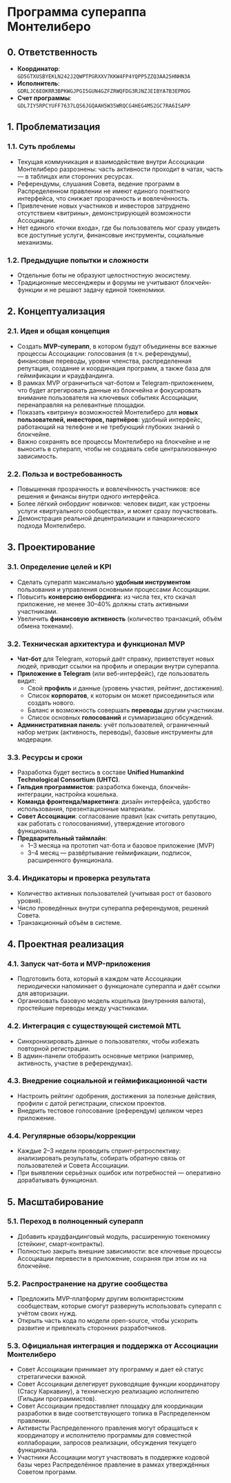 # Программа супераппа Монтелиберо

## 0. Ответственность

- **Координатор**: `GD5GTXUSBYEKLN242J2QWPTPGRXXV7KKW4FP4YQPP5ZZQ3AA25HNHN3A`
- **Исполнитель**: `GDRLJC6EOKRR3BPKWGJPGI5GUN4GZFZRWQFDG3RJNZJEIBYA7B3EPROG`
- **Счет программы**: `GDL7IY5RPCYUFF7637LQS6JGQAAH5W35WRQCG4HEG4MS2GC7RA6ISAPP`

## 1. Проблематизация

### 1.1. Суть проблемы

- Текущая коммуникация и взаимодействие внутри Ассоциации Монтелиберо разрознены: часть активности проходит в чатах, часть — в таблицах или сторонних ресурсах.
- Референдумы, слушания Совета, ведение программ в Распределенном правлении не имеют единого понятного интерфейса, что снижает прозрачность и вовлечённость.
- Привлечение новых участников и инвесторов затруднено отсутствием «витрины», демонстрирующей возможности Ассоциации.
- Нет единого «точки входа», где бы пользователь мог сразу увидеть все доступные услуги, финансовые инструменты, социальные механизмы.

### 1.2. Предыдущие попытки и сложности

- Отдельные боты не образуют целостностную экосистему.
- Традиционные мессенджеры и форумы не учитывают блокчейн-функции и не решают задачу единой токеномики.

## 2. Концептуализация

### 2.1. Идея и общая концепция

- Создать **MVP-суперапп**, в котором будут объединены все важные процессы Ассоциации: голосования (в т.ч. референдумы), финансовые переводы, уровни членства, распределенная репутация, создание и координация программ, а также база для геймификации и краудфандинга.
- В рамках MVP ограничиться чат-ботом и Telegram-приложением, что будет агрегировать данные из блокчейна и фокусировать внимание пользователя на ключевых событиях Ассоциации, перенаправляя на релевантные площадки.
- Показать «витрину» возможностей Монтелиберо для **новых пользователей, инвесторов, партнёров**: удобный интерфейс, работающий на телефоне и не требующий глубоких знаний о блокчейне.
- Важно сохранять все процессы Монтелиберо на блокчейне и не выносить в суперапп, чтобы не создавать себе централизованную зависимость.

### 2.2. Польза и востребованность

- Повышенная прозрачность и вовлечённость участников: все решения и финансы внутри одного интерфейса.
- Более лёгкий онбординг новичков: человек видит, как устроены услуги «виртуального сообщества», и может сразу поучаствовать.
- Демонстрация реальной децентрализации и панархического подхода Монтелиберо.

## 3. Проектирование

### 3.1. Определение целей и KPI

- Сделать суперапп максимально **удобным инструментом** пользования и управления основными процессами Ассоциации.
- Повысить **конверсию онбординга**: из числа тех, кто скачал приложение, не менее 30–40% должны стать активными участниками.
- Увеличить **финансовую активность** (количество транзакций, объём обмена токенами).

### 3.2. Техническая архитектура и функционал MVP

- **Чат-бот** для Telegram, который даёт справку, приветствует новых людей, приводит ссылки на профиль и операции внутри супераппа.
- **Приложение в Telegram** (или веб-интерфейс), где пользователь видит:
	- Свой **профиль** и данные (уровень участия, рейтинг, достижения).
    - Список **корпоратов**, к которым он может присоединиться или создать нового.
    - Баланс и возможность совершать **переводы** другим участникам.
    - Список основных **голосований** и суммаризацию обсуждений.
- **Административная панель**: учёт пользователей, ограниченный набор метрик (активность, переводы), базовые инструменты для модерации.

### 3.3. Ресурсы и сроки

- Разработка будет вестись в составе **Unified Humankind Technological Consortium (UHTC)**.
- **Гильдия программистов**: разработка бэкенда, блокчейн-интеграции, настройка кошелька.
- **Команда фронтенда/маркетинга**: дизайн интерфейса, удобство использования, презентационные материалы.
- **Совет Ассоциации**: согласование правил (как считать репутацию, как работать с голосованиями), утверждение итогового функционала.
- **Предварительный таймлайн**:
    - 1–3 месяца на прототип чат-бота и базовое приложение (MVP)
    - 3–4 месяц — развёртывание геймификации, подписок, расширенного функционала.

### 3.4. Индикаторы и проверка результата

- Количество активных пользователей (учитывая рост от базового уровня).
- Число проведённых внутри супераппа референдумов, решений Совета.
- Транзакционный объём в системе.

## 4. Проектная реализация

### 4.1. Запуск чат-бота и MVP-приложения

- Подготовить бота, который в каждом чате Ассоциации периодически напоминает о функционале супераппа и даёт ссылки для авторизации.
- Организовать базовую модель кошелька (внутренняя валюта), простейшие переводы между участниками.

### 4.2. Интеграция с существующей системой MTL

- Синхронизировать данные о пользователях, чтобы избежать повторной регистрации.
- В админ-панели отобразить основные метрики (например, активность, участие в референдумах).

### 4.3. Внедрение социальной и геймификационной части

- Настроить рейтинг одобрения, достижения за полезные действия, профили с датой регистрации, списком проектов.
- Внедрить тестовое голосование (референдум) целиком через приложение.

### 4.4. Регулярные обзоры/коррекции

- Каждые 2–3 недели проводить спринт-ретроспективу: анализировать результаты, собирать обратную связь от пользователей и Совета Ассоциации.
- При выявлении серьёзных ошибок или потребностей — оперативно дорабатывать функционал.

## 5. Масштабирование

### 5.1. Переход в полноценный суперапп

- Добавить краудфандинговый модуль, расширенную токеномику (стейкинг, смарт-контракты).
- Полностью закрыть внешние зависимости: все ключевые процессы Ассоциации перевести в приложение, сохраняя при этом их на блокчейне.

### 5.2. Распространение на другие сообщества

- Предложить MVP-платформу другим волюнтаристским сообществам, которые смогут развернуть использовать суперапп с учётом своих нужд.
- Открыть часть кода по модели open-source, чтобы ускорить развитие и привлекать сторонних разработчиков.

### 5.3. Официальная интеграция и поддержка от Ассоциации Монтелиберо

- Совет Ассоциации принимает эту программу и дает ей статус стретагически важной.
- Совет Ассоциации делегирует руководящие функции координатору (Стасу Каркавину), а техническую реализацию исполнителю (Гильдии программистов).
- Совет Ассоциации предоставляет площадку для координации разработки в виде соответствующего топика в Распределенном правлении.
- Активисты Распределенного правления могут обращаться к координатору и исполнителю программы для совместной коллаборации, запросов реализации, обсуждения текущего функционала.
- Участники Ассоциации могут участвовать в поддержке кодовой базы через Распределённое правление в рамках утверждённых Советом программ.
